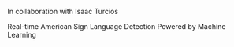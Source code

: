 In collaboration with Isaac Turcios

Real-time American Sign Language Detection Powered by Machine Learning
